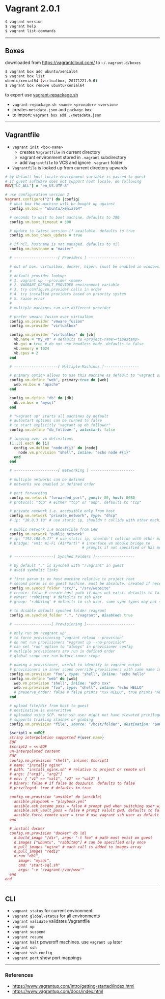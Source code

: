 # Vagrant 2.0.1

```bash
$ vagrant version
$ vagrant help
$ vagrant list-commands
```

---

## Boxes

downloaded from <https://vagrantcloud.com/> to `~/.vagrant.d/boxes`

```bash
$ vagrant box add ubuntu/xenial64
$ vagrant box list
ubuntu/xenial64 (virtualbox, 20171221.0.0)
$ vagrant box remove ubuntu/xenial64
```

to export use [vagrant-repackage.sh](files/vagrant-repackage.sh)  
* `vagrant-repackage.sh <name> <provider> <version>`
* creates `metadata.json` and `package.box`
* to import: `vagrant box add ./metadata.json`

---

## Vagrantfile

* `vagrant init <box-name>`
    * creates `Vagrantfile` in current directory  
    * vagrant environment stored in `.vagrant` subdirectory
    * add `Vagrantfile` to VCS and ignore `.vagrant` folder
* `Vagrantfile` is looked up from current directory upwards

```ruby
# by default host locale environment variable is passed to guest
# if guest software does not support host locale, do following
ENV["LC_ALL"] = "en_US.UTF-8"

# use configuration version 2
Vagrant.configure("2") do |config|
  # what box the machine will be bought up against
  config.vm.box = "ubuntu/xenial64"

  # seconds to wait to boot machine. defaults to 300
  config.vm.boot_timeout = 300

  # update to latest version if available. defaults to true
  config.vm.box_check_update = true

  # if nil, hostname is not managed. defaults to nil
  config.vm.hostname = "master"

  # --------------------[ Providers ] ---------------------

  # out of box: virtualbox, docker, hiperv (must be enabled in windows)
  #
  # default provider lookup:
  # 1. vagrant up --provider <name>
  # 2. VAGRANT_DEFAULT_PROVIDER environment variable
  # 3. try config.vm.provider calls in order
  # 4. try installed providers based on priority system
  # 5. raise error
  #
  # multiple machines can use different provider

  # prefer vmware fusion over virtualbox
  config.vm.provider "vmware_fusion"
  config.vm.provider "virtualbox"

  config.vm.provider "virtualbox" do |vb|
    vb.name = "my_vm" # defaults to <project-name><timestamp>
    vb.gui = true # do not use headless mode. defaults to false
    vb.memory = 1024
    vb.cpus = 2
  end

  # --------------------[ Multiple-Machines ]----------------

  # primary option allows to use this machine as default to "vagrant ssh"
  config.vm.define "web", primary:true do |web|
    web.vm.box = "apache"
  end

  config.vm.define "db" do |db|
    db.vm.box = "mysql"
  end

  # "vagrant up" starts all machines by default
  # autostart options can be turned to false
  # to start explicitly "vagrant up db_follower"
  config.vm.define "db_follower", autostart: false

  # looping over vm definitions
  (1..3).each do |i|
    config.vm.define "node-#{i}" do |node|
      node.vm.provision "shell", inline: "echo node #{1}"
    end
  end

  # --------------------[ Networking ] --------------------
  
  # multiple networks can be defined
  # networks are enabled in defined order

  # port forwarding
  config.vm.network "forwarded_port", guest: 80, host: 8080
  # protocol: "tcp" # either "tcp" or "udp". defaults to "tcp"

  # private network i.e. accessible only from host
  config.vm.network "private_network", type: "dhcp"
  # ip: "10.0.3.10" # use static ip, shouldn't collide with other machines
  
  # public network i.e accessible from LAN
  config.vm.network "public_network"
  # ip: "192.168.0.17" # use static ip, shouldn't collide with other machines
  # bridge: "en1: Wi-Fi (AirPort)" # interface vm should bridge to
                                   # prompts if not specified or has more than one interface

  # ------------------[ Synched Folders ]------------------

  # by default "." is synched with "/vagrant" in guest
  # avoid symbolic links 

  # first param is on host machine relative to project root
  # second param is on guest machine. must be absolute. created if necessary
  config.vm.synced_folder "src/", "/srv/website"
  # create: false # create host path if does not exist. defaults to false
  # owner: "rabbitmq" # defaults to ssh user
  # group: "rabbitmq" # defaults to ssh user. some sync types may not support this

  # to disable default synched folder /vagrant
  config.vm.synched_folder ".", "/vagrant", disabled: true

  # -----------------[ Provisioning ]----------------------

  # only run on "vagrant up"
  # to force provisioning "vagrant reload --provision"
  # do not run provisioners "vagrant up --no-provision"
  # can set "run" option to "always" in provisioner config  
  # mutliple provisioners are run in defined order
  # global scope are run before inner scope

  # naming a provisioner, useful to identify in vagrant output
  # provisioners in inner scope override provisioners with same name in global scope
  config.vm.provision "foo", type: "shell", inline: "echo hello"
  config.vm.define "web" do |web|
    web.vm.provision "shell", inline: "echo xxx"
    web.vm.provision "foo", type: "shell", inline: "echo HELLO"
    # preserve_order: false # false prints "xxx HELLO", true prints "HELLO xxx". defaults to false
  end

  # upload file/dir from host to guest
  # destination is overwritten 
  # uploaded using SCP. note ssh user might not have elevated privileges
  # supports trailing slashes or globing 
  config.vm.provision "file", source: "/host/folder", destination: "$HOME/guest/folder"

  $script1 = <<EOF
  string interpolation supported #{user.name}
  EOF
  $script2 = <<-EOF
  un-interpolated content
  EOF
  config.vm.provision "shell", inline: $script1
  # name: "installs nginx"
  # path: "install_nginx.sh" # relative to project or remote url
  # args: ["arg1", "arg2"]
  # env: { "v1" => "val1", "v2" => "val2" }
  # binary: false # if false do dos2unix. defaults to false
  # privileged: true # defaults to true

  config.vm.provision "ansible" do |ansible|
    ansible.playbook = "playbook.yml"
    ansible.ask_become_pass = false # prompt pwd when switching user with become/sudo. defaults to false
    ansible.ask_vault_pass = false # prompt valult pwd. defaults to false
    ansible.force_remote_user = true # use vagrant ssh user as default ansible remote user 
  end

  # install docker
  config.vm.provision "docker" do |d|
    d.build_image "/dir", args: "-t foo" # path must exist on guest
    d.images ["ubuntu", "rabbitmq"] # can be specified only once
    d.pull_images "nginx" # each call is added to images array
    d.pull_images "redis"
    d.run "db1",
      image: "mysql",
      cmd: "start-sql.sh"
      args: "-v '/vagrant:/var/www'"
  end
end
```

---

## CLI

* `vagnant status` for current environment
* `vagrant global-status` for all environments
* `vagrant validate` validates Vagrantfile
* `vagrant up`
* `vagrant suspend`
* `vagrant resume`
* `vagrant halt` poweroff machines. use `vagrant up` later
* `vagrant ssh`
* `vagrant ssh-config`
* `vagrant port` show port mappings

---

### References

* <https://www.vagrantup.com/intro/getting-started/index.html>
* <https://www.vagrantup.com/docs/index.html>
